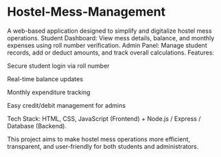 # Hostel-Mess-Management
A web-based application designed to simplify and digitalize hostel mess operations.  Student Dashboard: View mess details, balance, and monthly expenses using roll number verification.  Admin Panel: Manage student records, add or deduct amounts, and track overall calculations.
Features:

Secure student login via roll number

Real-time balance updates

Monthly expenditure tracking

Easy credit/debit management for admins

Tech Stack: HTML, CSS, JavaScript (Frontend) + Node.js / Express / Database (Backend).

This project aims to make hostel mess operations more efficient, transparent, and user-friendly for both students and administrators.
